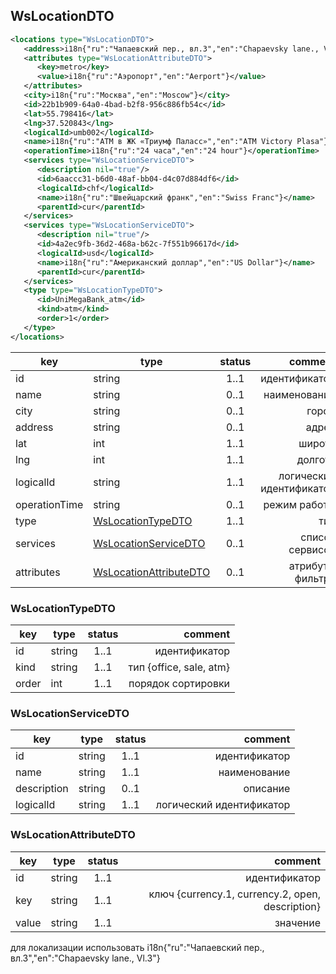 ## WsLocationDTO

```xml
<locations type="WsLocationDTO">
   <address>i18n{"ru":"Чапаевский пер., вл.3","en":"Chapaevsky lane., Vl.3"}</address>
   <attributes type="WsLocationAttributeDTO">
      <key>metro</key>
      <value>i18n{"ru":"Аэропорт","en":"Aerport"}</value>
   </attributes>
   <city>i18n{"ru":"Москва","en":"Moscow"}</city>
   <id>22b1b909-64a0-4bad-b2f8-956c886fb54c</id>
   <lat>55.798416</lat>
   <lng>37.520843</lng>
   <logicalId>umb002</logicalId>
   <name>i18n{"ru":"АТМ в ЖК «Триумф Паласс»","en":"ATM Victory Plasa"}</name>
   <operationTime>i18n{"ru":"24 часа","en":"24 hour"}</operationTime>
   <services type="WsLocationServiceDTO">
      <description nil="true"/>
      <id>6aaccc31-b6d0-48af-bb04-d4c07d884df6</id>
      <logicalId>chf</logicalId>
      <name>i18n{"ru":"Швейцарский франк","en":"Swiss Franc"}</name>
      <parentId>cur</parentId>
   </services>
   <services type="WsLocationServiceDTO">
      <description nil="true"/>
      <id>4a2ec9fb-36d2-468a-b62c-7f551b96617d</id>
      <logicalId>usd</logicalId>
      <name>i18n{"ru":"Американский доллар","en":"US Dollar"}</name>
      <parentId>cur</parentId>
   </services>
   <type type="WsLocationTypeDTO">
      <id>UniMegaBank_atm</id>
      <kind>atm</kind>
      <order>1</order>
   </type>
</locations>
```

key | type | status | comment
--- | ---- | :----: | ---:
id | string | 1..1 | идентификатор
name | string | 0..1 | наименование
city | string | 0..1 | город
address | string | 0..1 | адрес
lat | int | 1..1 | широта
lng | int | 1..1 | долгота
logicalId | string | 1..1 | логический идентификатор
operationTime | string | 0..1 | режим работы
type | [WsLocationTypeDTO](#wslocationtypedto) | 1..1 | тип
services | [WsLocationServiceDTO](#wslocationservicedto) | 0..1 | список сервисов
attributes | [WsLocationAttributeDTO](#wslocationservicedto) | 0..1 | атрибуты фильтра

### WsLocationTypeDTO

key | type | status | comment
--- | ---- | :----: | ---:
id | string | 1..1 | идентификатор
kind | string | 1..1 | тип {office, sale, atm}
order | int | 1..1 | порядок сортировки

### WsLocationServiceDTO

key | type | status | comment
--- | ---- | :----: | ---:
id | string | 1..1 | идентификатор
name | string | 1..1 | наименование
description | string | 0..1 | описание
logicalId | string | 1..1 | логический идентификатор

### WsLocationAttributeDTO

key | type | status | comment
--- | ---- | :----: | ---:
id | string | 1..1 | идентификатор
key | string | 1..1 | ключ {currency.1, currency.2, open, description}
value | string | 1..1 | значение

<aside class="notice">для локализации использовать i18n{"ru":"Чапаевский пер., вл.3","en":"Chapaevsky lane., Vl.3"}</aside>
